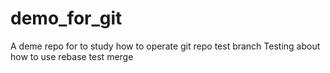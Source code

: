 # demo_for_git
A deme repo for to study how to operate git repo
test branch
Testing about how to use rebase
test merge
